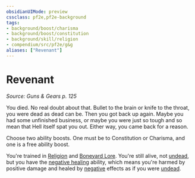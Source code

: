 ```yaml
---
obsidianUIMode: preview
cssclass: pf2e,pf2e-background
tags:
- background/boost/charisma
- background/boost/constitution
- background/skill/religion
- compendium/src/pf2e/g&g
aliases: ["Revenant"]
---
```

# Revenant
*Source: Guns & Gears p. 125*  

You died. No real doubt about that. Bullet to the brain or knife to the throat, you were dead as dead can be. Then you got back up again. Maybe you had some unfinished business, or maybe you were just so tough and so mean that Hell itself spat you out. Either way, you came back for a reason.

Choose two ability boosts. One must be to Constitution or Charisma, and one is a free ability boost.

You're trained in [Religion](skills.md#Religion) and [Boneyard Lore](skills.md#Lore). You're still alive, not [undead](undead.md "Undead Creature Type Trait"), but you have the [negative healing](negative-healing-b2.md) ability, which means you're harmed by positive damage and healed by [negative](negative.md "Negative Energy & Element Trait") effects as if you were [undead](undead.md "Undead Creature Type Trait").